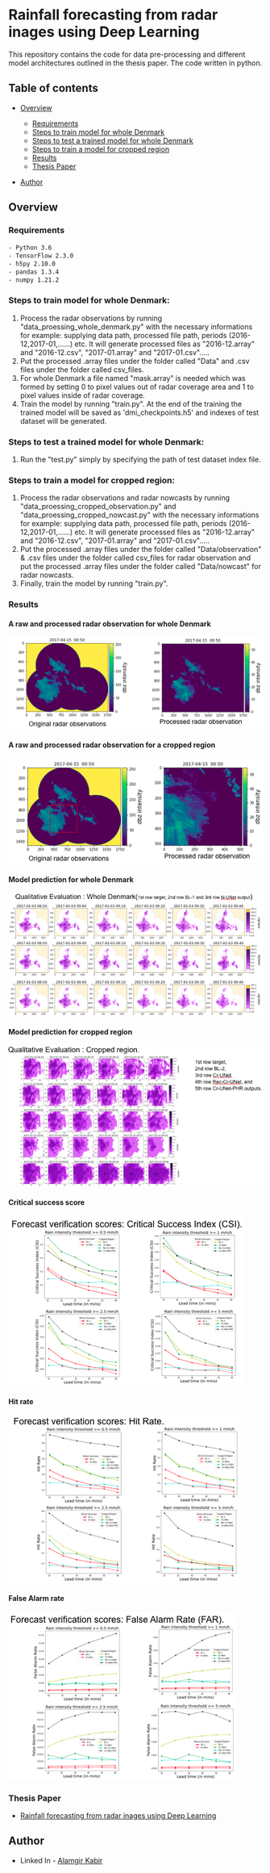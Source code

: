 # Rainfall forecasting from radar inages using Deep Learning

This repository contains the code for data pre-processing and different model architectures outlined in the thesis paper. The code written in python.

## Table of contents

- [Overview](#overview)

  - [Requirements](#requirements)
  - [Steps to train model for whole Denmark](#steps-to-train-model-for-whole-denmark)
  - [Steps to test a trained model for whole Denmark](#steps-to-test-a-trained-model-for-whole-denmark)
  - [Steps to train a model for cropped region](#Steps-to-train-a-model-for-cropped-region)
  - [Results](#results)
  - [Thesis Paper](#links)

- [Author](#author)

## Overview

### Requirements

    - Python 3.6
    - TensorFlow 2.3.0
    - h5py 2.10.0
    - pandas 1.3.4
    - numpy 1.21.2

### Steps to train model for whole Denmark:

1. Process the radar observations by running "data_proessing_whole_denmark.py" with the necessary informations for example: supplying data path, processed file path, periods (2016-12,2017-01,......) etc. It will generate processed files as "2016-12.array" and "2016-12.csv", "2017-01.array" and "2017-01.csv".....
2. Put the processed .array files under the folder called "Data" and .csv files under the folder called csv_files.
3. For whole Denmark a file named "mask.array" is needed which was formed by setting 0 to pixel values out of radar coverage area and 1 to pixel values inside of radar coverage.
4. Train the model by running "train.py". At the end of the training the trained model will be saved as 'dmi_checkpoints.h5' and indexes of test dataset will be generated.

### Steps to test a trained model for whole Denmark:

1. Run the "test.py" simply by specifying the path of test dataset index file.

### Steps to train a model for cropped region:

1. Process the radar observations and radar nowcasts by running "data_proessing_cropped_observation.py" and "data_proessing_cropped_nowcast.py" with the necessary informations for example: supplying data path, processed file path, periods (2016-12,2017-01,......) etc. It will generate processed files as "2016-12.array" and "2016-12.csv", "2017-01.array" and "2017-01.csv".....
2. Put the processed .array files under the folder called "Data/observation" & .csv files under the folder called csv_files for radar observation and put the processed .array files under the folder called "Data/nowcast" for radar nowcasts.
3. Finally, train the model by running "train.py".

### Results

#### A raw and processed radar observation for whole Denmark

![](./images/whole_denmark_processed.png)

#### A raw and processed radar observation for a cropped region

![](./images/cropped_region_processed.png)

#### Model prediction for whole Denmark

![](./images/whole_denmark_results.png)

#### Model prediction for cropped region

![](./images/cropped_region_results.png)

#### Critical success score

![](./images/Csi.png)

#### Hit rate

![](./images/Hit_rate.png)

#### False Alarm rate

![](./images/Far.png)

### Thesis Paper

- [Rainfall forecasting from radar inages using Deep Learning](./MS_Thesis_Kabir.pdf)

## Author

- Linked In - [Alamgir Kabir](https://www.linkedin.com/in/mdagkabir)
